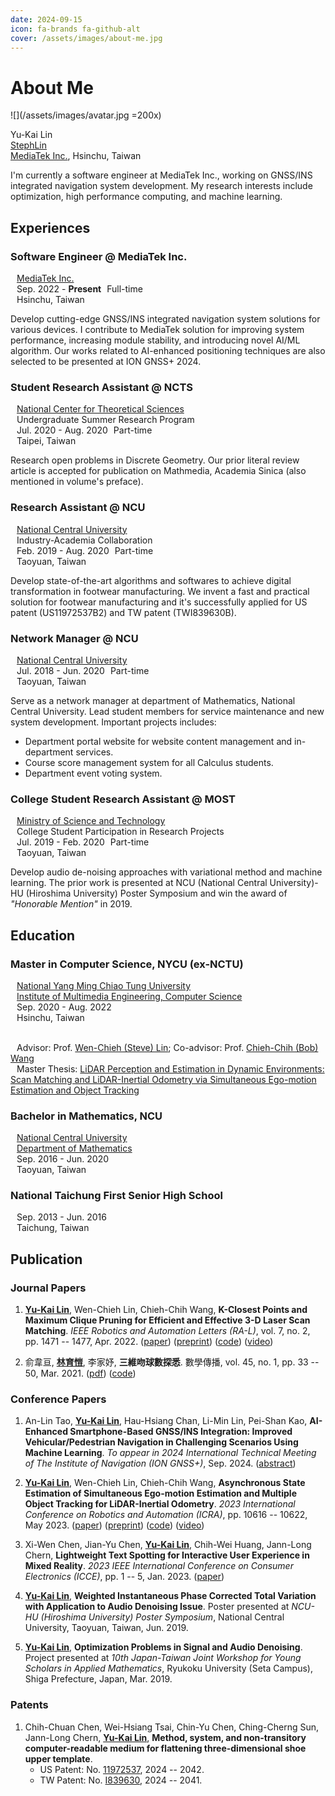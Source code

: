 ```yaml
---
date: 2024-09-15
icon: fa-brands fa-github-alt
cover: /assets/images/about-me.jpg
---
```


# About Me

<!-- more -->

![](/assets/images/avatar.jpg =200x)

<FontIcon icon="user" /> Yu-Kai Lin <br>
<FontIcon icon="fa-brands fa-github-alt" /> [StephLin](https://github.com/StephLin) <br>
<FontIcon icon="fa-solid fa-building" /> [MediaTek Inc.](https://www.mediatek.com/), Hsinchu, Taiwan

I'm currently a software engineer at MediaTek Inc., working on GNSS/INS integrated navigation system development.
My research interests include optimization, high performance computing, and machine learning.

## Experiences

### <span style="color: var(--theme-color);"><FontIcon icon="fa-solid fa-satellite-dish" /> Software Engineer @ MediaTek Inc.</span>

<FontIcon style="margin-left: 10px;" icon="fa-solid fa-building" /> [MediaTek Inc.](https://www.mediatek.com/) <br>
<FontIcon style="margin-left: 10px;" icon="clock" /> Sep. 2022 - <span style="color: var(--theme-color); font-weight: bold;">Present</span>
<FontIcon style="margin-left: 5px;" icon="fa-solid fa-briefcase" /> Full-time <br>
<FontIcon style="margin-left: 10px;" icon="fa-solid fa-location-dot" /> Hsinchu, Taiwan

Develop cutting-edge GNSS/INS integrated navigation system solutions for various devices.
I contribute to MediaTek solution for improving system performance, increasing module stability, and introducing novel AI/ML algorithm.
Our works related to AI-enhanced positioning techniques are also selected to be presented at ION GNSS+ 2024.

### <FontIcon icon="fa-brands fa-google-scholar" /> Student Research Assistant @ NCTS

<FontIcon style="margin-left: 10px;" icon="fa-solid fa-building" /> [National Center for Theoretical Sciences](https://ncts.ntu.edu.tw/) <br>
<FontIcon style="margin-left: 10px;" icon="fa-solid fa-diagram-project" /> Undergraduate Summer Research Program <br>
<FontIcon style="margin-left: 10px;" icon="clock" /> Jul. 2020 - Aug. 2020
<FontIcon style="margin-left: 5px;" icon="fa-solid fa-briefcase" /> Part-time <br>
<FontIcon style="margin-left: 10px;" icon="fa-solid fa-location-dot" /> Taipei, Taiwan

Research open problems in Discrete Geometry.
Our prior literal review article is accepted for publication on Mathmedia, Academia Sinica (also mentioned in volume's preface).

### <FontIcon icon="fa-brands fa-google-scholar" /> Research Assistant @ NCU

<FontIcon style="margin-left: 10px;" icon="fa-solid fa-building" /> [National Central University](https://www.ncu.edu.tw/) <br>
<FontIcon style="margin-left: 10px;" icon="fa-solid fa-diagram-project" /> Industry-Academia Collaboration <br>
<FontIcon style="margin-left: 10px;" icon="clock" /> Feb. 2019 - Aug. 2020
<FontIcon style="margin-left: 5px;" icon="fa-solid fa-briefcase" /> Part-time <br>
<FontIcon style="margin-left: 10px;" icon="fa-solid fa-location-dot" /> Taoyuan, Taiwan

Develop state-of-the-art algorithms and softwares to achieve digital transformation in footwear manufacturing.
We invent a fast and practical solution for footwear manufacturing and it's successfully applied for US patent (US11972537B2) and TW patent (TWI839630B).

### <FontIcon icon="fa-solid fa-server" /> Network Manager @ NCU

<FontIcon style="margin-left: 10px;" icon="fa-solid fa-building" /> [National Central University](https://www.ncu.edu.tw/) <br>
<FontIcon style="margin-left: 10px;" icon="clock" /> Jul. 2018 - Jun. 2020
<FontIcon style="margin-left: 5px;" icon="fa-solid fa-briefcase" /> Part-time <br>
<FontIcon style="margin-left: 10px;" icon="fa-solid fa-location-dot" /> Taoyuan, Taiwan

Serve as a network manager at department of Mathematics, National Central University.
Lead student members for service maintenance and new system development.
Important projects includes:

- Department portal website for website content management and in-department services.
- Course score management system for all Calculus students.
- Department event voting system.

### <FontIcon icon="fa-brands fa-google-scholar" /> College Student Research Assistant @ MOST

<FontIcon style="margin-left: 10px;" icon="fa-solid fa-building" /> [Ministry of Science and Technology](https://www.nstc.gov.tw/?l=en) <br>
<FontIcon style="margin-left: 10px;" icon="fa-solid fa-diagram-project" /> College Student Participation in Research Projects <br>
<FontIcon style="margin-left: 10px;" icon="clock" /> Jul. 2019 - Feb. 2020
<FontIcon style="margin-left: 5px;" icon="fa-solid fa-briefcase" /> Part-time <br>
<FontIcon style="margin-left: 10px;" icon="fa-solid fa-location-dot" /> Taoyuan, Taiwan

Develop audio de-noising approaches with variational method and machine learning.
The prior work is presented at NCU (National Central University)-HU (Hiroshima University) Poster Symposium
and win the award of _"Honorable Mention"_ in 2019.

## Education

### <FontIcon icon="fa-solid fa-building-columns" /> Master in Computer Science, NYCU (ex-NCTU)

<FontIcon style="margin-left: 10px;" icon="fa-solid fa-building" /> [National Yang Ming Chiao Tung University](https://www.nycu.edu.tw/) <br>
<FontIcon style="margin-left: 10px;" icon="fa-brands fa-google-scholar" /> [Institute of Multimedia Engineering, Computer Science](https://www.cs.nycu.edu.tw/) <br>
<FontIcon style="margin-left: 10px;" icon="clock" /> Sep. 2020 - Aug. 2022 <br>
<FontIcon style="margin-left: 10px;" icon="fa-solid fa-location-dot" /> Hsinchu, Taiwan <br> <br>

<FontIcon style="margin-left: 10px;" icon="fa-solid fa-chalkboard-user" /> Advisor: Prof. [Wen-Chieh (Steve) Lin](https://gpl.cs.nycu.edu.tw/Steve-Lin/); Co-advisor: Prof. [Chieh-Chih (Bob) Wang](https://sites.google.com/site/chiehchihbobwang) <br>
<FontIcon style="margin-left: 10px;" icon="fa-solid fa-book" /> Master Thesis: [LiDAR Perception and Estimation in Dynamic Environments: Scan Matching and LiDAR-Inertial Odometry via Simultaneous Ego-motion Estimation and Object Tracking](https://hdl.handle.net/11296/n5452e)

### <FontIcon icon="fa-solid fa-building-columns" /> Bachelor in Mathematics, NCU

<FontIcon style="margin-left: 10px;" icon="fa-solid fa-building" /> [National Central University](https://www.ncu.edu.tw/) <br>
<FontIcon style="margin-left: 10px;" icon="fa-brands fa-google-scholar" /> [Department of Mathematics](https://w2.math.ncu.edu.tw/) <br>
<FontIcon style="margin-left: 10px;" icon="clock" /> Sep. 2016 - Jun. 2020 <br>
<FontIcon style="margin-left: 10px;" icon="fa-solid fa-location-dot" /> Taoyuan, Taiwan

### <FontIcon icon="fa-solid fa-school" /> National Taichung First Senior High School

<FontIcon style="margin-left: 10px;" icon="clock" /> Sep. 2013 - Jun. 2016 <br>
<FontIcon style="margin-left: 10px;" icon="fa-solid fa-location-dot" /> Taichung, Taiwan

## Publication

### Journal Papers

1. [**Yu-Kai Lin**](/), Wen-Chieh Lin, Chieh-Chih Wang,
   **K-Closest Points and Maximum Clique Pruning for Efficient and Effective 3-D Laser Scan Matching**.
   _IEEE Robotics and Automation Letters (RA-L)_, vol. 7, no. 2, pp. 1471 -- 1477, Apr. 2022.
   ([paper](https://doi.org/10.1109/LRA.2021.3140130))
   ([preprint](/assets/preprints/2023-RA-L-KCP.pdf))
   ([code](https://github.com/StephLin/KCP))
   ([video](https://youtu.be/ZaDLEOz_yYc))

1. 俞韋亘, [**林育愷**](/), 李家妤,
   **三維吻球數探悉**.
   數學傳播, vol. 45, no. 1, pp. 33 -- 50, Mar. 2021.
   ([pdf](https://www.math.sinica.edu.tw/media/pdf/d451/45104.pdf))
   ([code](https://github.com/StephLin/kissing-number-problem-r3))

### Conference Papers

1. An-Lin Tao, [**Yu-Kai Lin**](/), Hau-Hsiang Chan, Li-Min Lin, Pei-Shan Kao,
   **AI-Enhanced Smartphone-Based GNSS/INS Integration: Improved Vehicular/Pedestrian Navigation in Challenging Scenarios Using Machine Learning**.
   _To appear in 2024 International Technical Meeting of The Institute of Navigation (ION GNSS+)_, Sep. 2024.
   ([abstract](https://www.ion.org/gnss/abstracts.cfm?paperID=13666))

1. [**Yu-Kai Lin**](/), Wen-Chieh Lin, Chieh-Chih Wang,
   **Asynchronous State Estimation of Simultaneous Ego-motion Estimation and Multiple Object Tracking for LiDAR-Inertial Odometry**.
   _2023 International Conference on Robotics and Automation (ICRA)_, pp. 10616 -- 10622, May 2023.
   ([paper](https://doi.org/10.1109/ICRA48891.2023.10161269))
   ([preprint](/assets/preprints/2024-ICRA-LIO-SEGMOT.pdf))
   ([code](https://github.com/StephLin/LIO-SEGMOT))
   ([video](https://youtu.be/5HtnDFPerVo))

1. Xi-Wen Chen, Jian-Yu Chen, [**Yu-Kai Lin**](/), Chih-Wei Huang, Jann-Long Chern,
   **Lightweight Text Spotting for Interactive User Experience in Mixed Reality**.
   _2023 IEEE International Conference on Consumer Electronics (ICCE)_, pp. 1 -- 5, Jan. 2023.
   ([paper](https://doi.org/10.1109/ICCE56470.2023.10043519))

1. [**Yu-Kai Lin**](/),
   **Weighted Instantaneous Phase Corrected Total Variation with Application to Audio Denoising Issue**.
   Poster presented at _NCU-HU (Hiroshima University) Poster Symposium_,
   National Central University, Taoyuan, Taiwan, Jun. 2019.

1. [**Yu-Kai Lin**](/),
   **Optimization Problems in Signal and Audio Denoising**.
   Project presented at _10th Japan-Taiwan Joint Workshop for Young Scholars in Applied Mathematics_,
   Ryukoku University (Seta Campus), Shiga Prefecture, Japan, Mar. 2019.

### Patents

1. Chih-Chuan Chen, Wei-Hsiang Tsai, Chin-Yu Chen, Ching-Cherng Sun, Jann-Long Chern, [**Yu-Kai Lin**](/),
   **Method, system, and non-transitory computer-readable medium for flattening three-dimensional shoe upper template**.
   - US Patent: No. [11972537](https://patents.google.com/patent/US11972537B2), 2024 -- 2042.
   - TW Patent: No. [I839630](https://patents.google.com/patent/TWI839630B), 2024 -- 2041.

